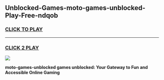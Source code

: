 
## Unblocked-Games-moto-games-unblocked-Play-Free-ndqob
<h3>
<a href="https://premium76.site?title=moto-games-unblocked&ref=17A">CLICK TO PLAY</a></h3>
<hr>

<h3>
<a href="https://premium76.site?title=moto-games-unblocked&ref=17A">CLICK 2 PLAY</a>
  
</h3>

<a href="https://premium76.site?title=moto-games-unblocked&ref=17A"><img src="https://clearcache.store/games.png"></a>


**moto-games-unblocked games unblocked: Your Gateway to Fun and Accessible Online Gaming**
